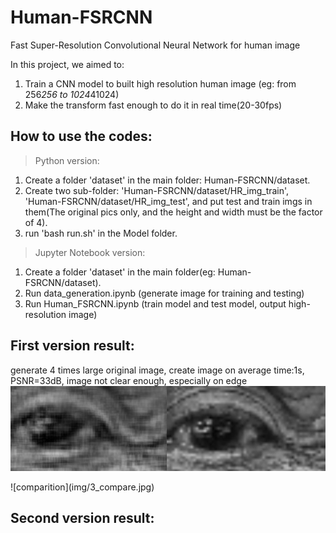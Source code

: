 # Human-FSRCNN
Fast Super-Resolution Convolutional Neural Network for human image

In this project, we aimed to:
  1. Train a CNN model to built high resolution human image (eg: from 256*256 to 1024*41024) 
  2. Make the transform fast enough to do it in real time(20-30fps)


## How to use the codes:
>Python version:
1. Create a folder 'dataset' in the main folder: Human-FSRCNN/dataset.
2. Create two sub-folder: 'Human-FSRCNN/dataset/HR_img_train', 'Human-FSRCNN/dataset/HR_img_test', and put test and train imgs in them(The original pics only, and the height and width must be the factor of 4).
3. run 'bash run.sh' in the Model folder.
>Jupyter Notebook version:
1. Create a folder 'dataset' in the main folder(eg: Human-FSRCNN/dataset).
2. Run data_generation.ipynb (generate image for training and testing)
3. Run Human_FSRCNN.ipynb (train model and test model, output high-resolution image)

## First version result:
generate 4 times large original image, create image on average time:1s, PSNR=33dB, image not clear enough, especially on edge
![comparition](img/0_compare.jpg)
</p>

</p>
![comparition](img/3_compare.jpg)
   
## Second version result:


